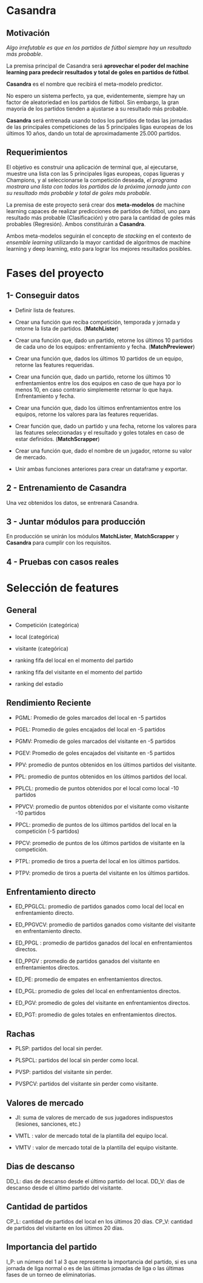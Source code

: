 # Casandra

## Motivación

*Algo irrefutable es que en los partidos de fútbol siempre hay un resultado más probable*.

La premisa principal de Casandra será **aprovechar el poder del machine learning para predecir resultados y total de goles en partidos de fútbol**.

**Casandra** es el nombre que recibirá el meta-modelo predictor.

No espero un sistema perfecto, ya que, evidentemente, siempre hay un factor de aleatoriedad en los partidos de fútbol. Sin embargo, la gran mayoría de los partidos tienden a ajustarse a su resultado más probable.

**Casandra** será entrenada usando todos los partidos de todas las jornadas de las principales competiciones de las 5 principales ligas europeas de los últimos 10 años, dando un total de aproximadamente 25.000 partidos.

## Requerimientos

El objetivo es construir una aplicación de terminal que, al ejecutarse, muestre una lista con las 5 principales ligas europeas, copas ligueras y Champions, y al seleccionarse la competición deseada, *el programa mostrara una lista con todos los partidos de la próxima jornada junto con su resultado más probable y total de goles más probable*.

La premisa de este proyecto será crear dos **meta-modelos** de machine learning capaces de realizar predicciones de partidos de fútbol, uno para resultado más probable (Clasificación) y otro para la cantidad de goles más probables (Regresión). Ambos constituirán a **Casandra**.

Ambos meta-modelos seguirán el concepto de *stacking* en el contexto de *ensemble learning* utilizando la mayor cantidad de algoritmos de machine learning y deep learning, esto para lograr los mejores resultados posibles.


# Fases del proyecto

## 1- Conseguir datos


* Definir lista de features.

* Crear una función que reciba competición, temporada y jornada y retorne la lista de partidos. (**MatchLister**)

* Crear una función que, dado un partido, retorne los últimos 10 partidos de cada uno de los equipos: enfrentamiento y fecha.
(**MatchPreviewer**)

* Crear una función que, dados los últimos 10 partidos de un equipo, retorne las features requeridas.

* Crear una función que, dado un partido, retorne los últimos 10 enfrentamientos entre los dos equipos en caso de que haya por lo menos 10, en caso contrario simplemente retornar lo que haya. Enfrentamiento y fecha.

* Crear una función que, dado los últimos enfrentamientos entre los equipos, retorne los valores para las features requeridas.

* Crear función que, dado un partido y una fecha, retorne los valores para las features seleccionadas y el resultado y goles totales en caso de estar definidos. (**MatchScrapper**)

* Crear una función que, dado el nombre de un jugador, retorne su valor de mercado.

* Unir ambas funciones anteriores para crear un dataframe y exportar.

## 2 - Entrenamiento de Casandra

Una vez obtenidos los datos, se entrenará Casandra.

## 3 - Juntar módulos para producción

En producción se unirán los módulos **MatchLister**, **MatchScrapper** y **Casandra** para cumplir con los requisitos.



## 4 - Pruebas con casos reales


# Selección de features

## General

* Competición (categórica)

* local (categórica)

* visitante (categórica)

* ranking fifa del local en el momento del partido

* ranking fifa del visitante en el momento del partido

* ranking del estadio


## Rendimiento Reciente

* PGML: Promedio de goles marcados del local en -5 partidos 

* PGEL: Promedio de goles encajados del local en -5 partidos 

* PGMV: Promedio de goles marcados del visitante en -5 partidos 

* PGEV: Promedio de goles encajados del visitante en -5 partidos 

* PPV: promedio de puntos obtenidos en los últimos partidos del visitante.

* PPL: promedio de puntos obtenidos en los últimos partidos del local.

* PPLCL: promedio de puntos obtenidos por el local como local -10 partidos

* PPVCV: promedio de puntos obtenidos por el visitante como  visitante -10 partidos

* PPCL: promedio de puntos de los últimos partidos del local en la competición (-5 partidos)

* PPCV: promedio de puntos de los últimos partidos de visitante en la competición.

* PTPL: promedio de tiros a puerta del local en los últimos partidos.

* PTPV: promedio de tiros a puerta del visitante en los últimos partidos.

## Enfrentamiento directo

* ED_PPGLCL: promedio de partidos ganados como local del local en enfrentamiento directo.

* ED_PPGVCV: promedio de partidos ganados como visitante del visitante en enfrentamiento directo.

* ED_PPGL : promedio de partidos ganados del local en enfrentamientos directos.

* ED_PPGV : promedio de partidos ganados del visitante en enfrentamientos directos.

* ED_PE: promedio de empates en enfrentamientos directos.

* ED_PGL: promedio de goles del local en enfrentamientos directos.

* ED_PGV: promedio de goles del visitante en enfrentamientos directos.

* ED_PGT: promedio de goles totales en enfrentamientos directos.

## Rachas

* PLSP: partidos del local sin perder.

* PLSPCL: partidos del local sin perder como local.

* PVSP: partidos del visitante sin perder.

* PVSPCV: partidos del visitante sin perder como visitante.

## Valores de mercado

* JI: suma de valores de mercado de sus jugadores indispuestos (lesiones, sanciones, etc.)

* VMTL : valor de mercado total de la plantilla del equipo local.

* VMTV : valor de mercado total de la plantilla del equipo visitante.

## Dias de descanso

DD_L: dias de descanso desde el último partido del local.
DD_V: dias de descanso desde el último partido del visitante.

## Cantidad de partidos

CP_L: cantidad de partidos del local en los últimos 20 días.
CP_V: cantidad de partidos del visitante en los últimos 20 días.

## Importancia del partido

I_P: un número del 1 al 3 que represente la importancia del partido, si es una jornada de liga normal o es de las últimas jornadas de liga o las últimas fases de un torneo de eliminatorias.



